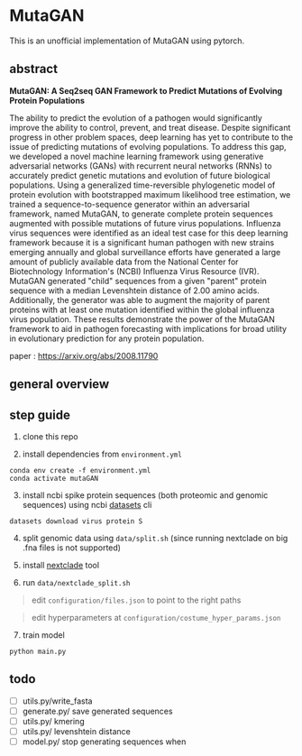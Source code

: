 # MutaGAN

This is an unofficial implementation of MutaGAN using pytorch.

## abstract
**MutaGAN: A Seq2seq GAN Framework to Predict Mutations of Evolving Protein Populations**

The ability to predict the evolution of a pathogen would significantly improve the ability to control, prevent, and treat disease. Despite significant progress in other problem spaces, deep learning has yet to contribute to the issue of predicting mutations of evolving populations. To address this gap, we developed a novel machine learning framework using generative adversarial networks (GANs) with recurrent neural networks (RNNs) to accurately predict genetic mutations and evolution of future biological populations. Using a generalized time-reversible phylogenetic model of protein evolution with bootstrapped maximum likelihood tree estimation, we trained a sequence-to-sequence generator within an adversarial framework, named MutaGAN, to generate complete protein sequences augmented with possible mutations of future virus populations. Influenza virus sequences were identified as an ideal test case for this deep learning framework because it is a significant human pathogen with new strains emerging annually and global surveillance efforts have generated a large amount of publicly available data from the National Center for Biotechnology Information's (NCBI) Influenza Virus Resource (IVR). MutaGAN generated "child" sequences from a given "parent" protein sequence with a median Levenshtein distance of 2.00 amino acids. Additionally, the generator was able to augment the majority of parent proteins with at least one mutation identified within the global influenza virus population. These results demonstrate the power of the MutaGAN framework to aid in pathogen forecasting with implications for broad utility in evolutionary prediction for any protein population.

paper : <https://arxiv.org/abs/2008.11790>

## general overview

## step guide 

1. clone this repo

2. install dependencies from `environment.yml`

```
conda env create -f environment.yml
conda activate mutaGAN
```

3. install ncbi spike protein sequences (both proteomic and genomic sequences) using ncbi [datasets](https://www.ncbi.nlm.nih.gov/datasets/docs/) cli 

```
datasets download virus protein S
```
4. split genomic data using `data/split.sh` (since running nextclade on big .fna files is not supported)

5. install [nextclade](https://docs.nextstrain.org/projects/nextclade/en/stable/user/nextclade-cli.html) tool

6. run `data/nextclade_split.sh` 

> edit `configuration/files.json` to point to the right paths

> edit hyperparameters at `configuration/costume_hyper_params.json`  

7. train model 
```
python main.py
```

## todo
- [ ] utils.py/write_fasta
- [ ] generate.py/ save generated sequences
- [ ] utils.py/ kmering
- [ ] utils.py/ levenshtein distance
- [ ] model.py/ stop generating sequences when <eos>